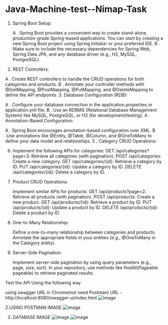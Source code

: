 # Java-Machine-test--Nimap-Task

1. Spring Boot Setup:

    A . Spring Boot provides a convenient way to create stand-alone, production-grade Spring-based applications. You can start by creating a new Spring Boot project using Spring Initializr or your preferred IDE.
    B . Make sure to include the necessary dependencies for Spring Web, Spring Data JPA, and any database driver (e.g., H2, MySQL, PostgreSQL).
2. REST Controllers:

  A . Create REST controllers to handle the CRUD operations for both categories and products.
  B . Annotate your controller methods with @GetMapping, @PostMapping, @PutMapping, and @DeleteMapping to define the API endpoints.
3. Database Configuration (RDB):

  A . Configure your database connection in the application.properties or application.yml file.
  B .  Use an RDBMS (Relational Database Management System) like MySQL, PostgreSQL, or H2 (for development/testing).
4 . Annotation-Based Configuration:

  A . Spring Boot encourages annotation-based configuration over XML.
  B   .Use annotations like @Entity, @Table, @Column, and @OneToMany to define your data model and relationships.
5 . Category CRUD Operations:

6. Implement the following APIs for categories:
      GET /api/categories?page=3: Retrieve all categories (with pagination).
      POST /api/categories: Create a new category.
      GET /api/categories/{id}: Retrieve a category by ID.
      PUT /api/categories/{id}: Update a category by ID.
      DELETE /api/categories/{id}: Delete a category by ID.
7. Product CRUD Operations:

      Implement similar APIs for products:
      GET /api/products?page=2: Retrieve all products (with pagination).
      POST /api/products: Create a new product.
      GET /api/products/{id}: Retrieve a product by ID.
      PUT /api/products/{id}: Update a product by ID.
      DELETE /api/products/{id}: Delete a product by ID.
8. One-to-Many Relationship:

      Define a one-to-many relationship between categories and products.
      Annotate the appropriate fields in your entities (e.g., @OneToMany in the Category entity).
9. Server-Side Pagination:

     Implement server-side pagination by using query parameters (e.g., page, size, sort).
     In your repository, use methods like findAll(Pageable pageable) to retrieve paginated results.

Test the API Using the following way

using swagger URL in Chrome(not need Postman)
URL - http://localhost:8080/swagger-ui/index.html
![image](https://github.com/user-attachments/assets/b353068e-d6a7-4ddb-89c6-525a48e3689f)

2.USING POSTMAN IMAGE
![image](https://github.com/user-attachments/assets/de922ba2-7b94-4f9e-8653-d3e6739a394b)

3. DATABASE IMAGE
   ![image](https://github.com/user-attachments/assets/a2d36479-0d56-441d-816e-8c871c7c9f8f)
   ![image](https://github.com/user-attachments/assets/6930e7dc-05cc-42f3-8638-121681bc4bb9)



